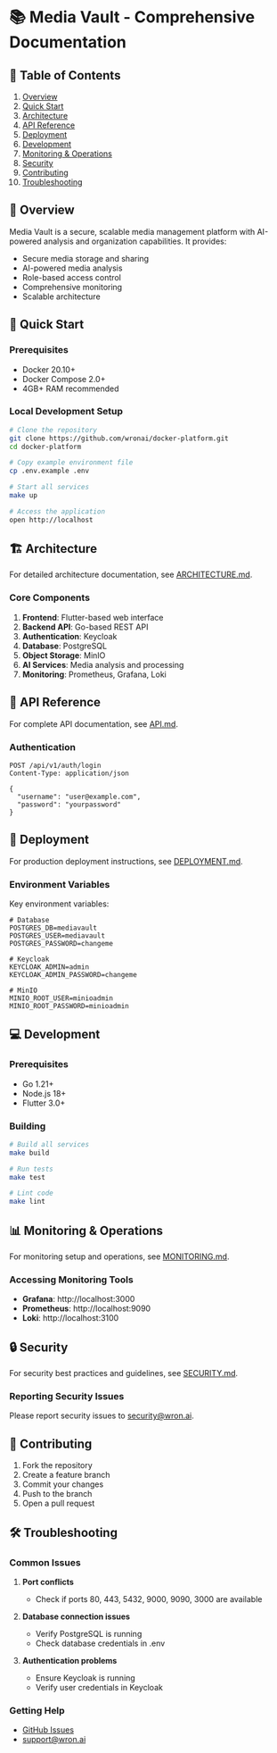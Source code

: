 # 📚 Media Vault - Comprehensive Documentation

## 📖 Table of Contents
1. [Overview](#-overview)
2. [Quick Start](#-quick-start)
3. [Architecture](#-architecture)
4. [API Reference](#-api-reference)
5. [Deployment](#-deployment)
6. [Development](#-development)
7. [Monitoring & Operations](#-monitoring--operations)
8. [Security](#-security)
9. [Contributing](#-contributing)
10. [Troubleshooting](#-troubleshooting)

## 🌟 Overview

Media Vault is a secure, scalable media management platform with AI-powered analysis and organization capabilities. It provides:

- Secure media storage and sharing
- AI-powered media analysis
- Role-based access control
- Comprehensive monitoring
- Scalable architecture

## 🚀 Quick Start

### Prerequisites
- Docker 20.10+
- Docker Compose 2.0+
- 4GB+ RAM recommended

### Local Development Setup

```bash
# Clone the repository
git clone https://github.com/wronai/docker-platform.git
cd docker-platform

# Copy example environment file
cp .env.example .env

# Start all services
make up

# Access the application
open http://localhost
```

## 🏗️ Architecture

For detailed architecture documentation, see [ARCHITECTURE.md](./docs/ARCHITECTURE.md).

### Core Components

1. **Frontend**: Flutter-based web interface
2. **Backend API**: Go-based REST API
3. **Authentication**: Keycloak
4. **Database**: PostgreSQL
5. **Object Storage**: MinIO
6. **AI Services**: Media analysis and processing
7. **Monitoring**: Prometheus, Grafana, Loki

## 📡 API Reference

For complete API documentation, see [API.md](./docs/API.md).

### Authentication

```http
POST /api/v1/auth/login
Content-Type: application/json

{
  "username": "user@example.com",
  "password": "yourpassword"
}
```

## 🚀 Deployment

For production deployment instructions, see [DEPLOYMENT.md](./docs/DEPLOYMENT.md).

### Environment Variables

Key environment variables:

```env
# Database
POSTGRES_DB=mediavault
POSTGRES_USER=mediavault
POSTGRES_PASSWORD=changeme

# Keycloak
KEYCLOAK_ADMIN=admin
KEYCLOAK_ADMIN_PASSWORD=changeme

# MinIO
MINIO_ROOT_USER=minioadmin
MINIO_ROOT_PASSWORD=minioadmin
```

## 💻 Development

### Prerequisites
- Go 1.21+
- Node.js 18+
- Flutter 3.0+

### Building

```bash
# Build all services
make build

# Run tests
make test

# Lint code
make lint
```

## 📊 Monitoring & Operations

For monitoring setup and operations, see [MONITORING.md](./docs/MONITORING.md).

### Accessing Monitoring Tools

- **Grafana**: http://localhost:3000
- **Prometheus**: http://localhost:9090
- **Loki**: http://localhost:3100

## 🔒 Security

For security best practices and guidelines, see [SECURITY.md](./docs/SECURITY.md).

### Reporting Security Issues

Please report security issues to security@wron.ai.

## 🤝 Contributing

1. Fork the repository
2. Create a feature branch
3. Commit your changes
4. Push to the branch
5. Open a pull request

## 🛠️ Troubleshooting

### Common Issues

1. **Port conflicts**
   - Check if ports 80, 443, 5432, 9000, 9090, 3000 are available

2. **Database connection issues**
   - Verify PostgreSQL is running
   - Check database credentials in .env

3. **Authentication problems**
   - Ensure Keycloak is running
   - Verify user credentials in Keycloak

### Getting Help

- [GitHub Issues](https://github.com/wronai/docker-platform/issues)
- support@wron.ai
